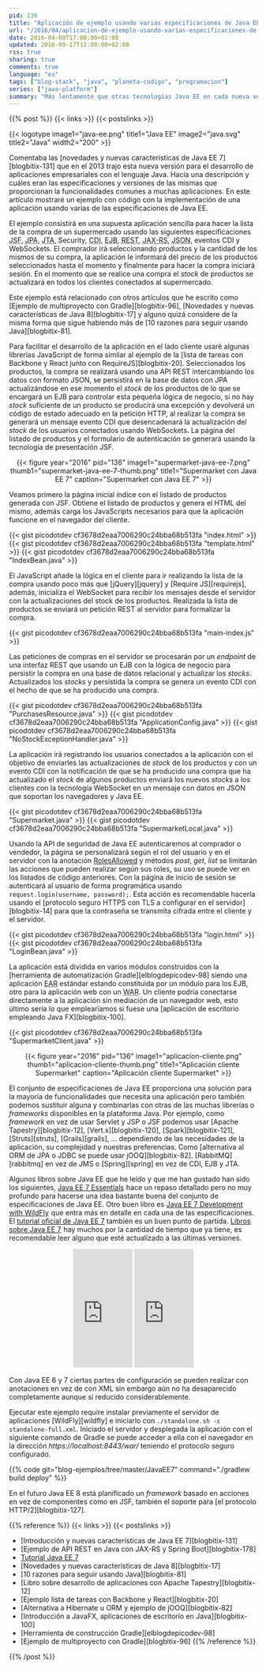 ```yaml
---
pid: 136
title: "Aplicación de ejemplo usando varias especificaciones de Java EE 7"
url: "/2016/04/aplicacion-de-ejemplo-usando-varias-especificaciones-de-java-ee-7/"
date: 2016-04-08T17:00:00+02:00
updated: 2016-09-17T12:00:00+02:00
rss: true
sharing: true
comments: true
language: "es"
tags: ["blog-stack", "java", "planeta-codigo", "programacion"]
series: ["java-platform"]
summary: "Más lentamente que otras tecnologías Java EE en cada nueva versión sigue adaptándose a las nuevas tendencias en el desarrollo y facilitando la programación de aplicaciones de entidad empresarial. Java EE está formado por un conjunto de especificaciones que resuelven en gran medida muchas de las necesidades funcionales de las aplicaciones ya sean de persistencia, seguridad, mensajería, lógica de negocio, transaccionalidad, inyección de dependencias, presentación HTML, JSON, WebSockets, conexión a base de datos, envío de correos electrónicos o concurrencia. En este artículo mostraré un ejemplo usando varias de estas especificaciones y proporcionaré el código fuente completo."
---
```


{{% post %}}
{{< links >}}
{{< postslinks >}}

{{< logotype image1="java-ee.png" title1="Java EE" image2="java.svg" title2="Java" width2="200" >}}

Comentaba las [novedades y nuevas características de Java EE 7][blogbitix-131] que en el 2013 trajo esta nueva versión para el desarrollo de aplicaciones empresariales con el lenguaje Java. Hacía una descripción y cuáles eran las especificaciones y versiones de las mismas que proporcionan la funcionalidades comunes a muchas aplicaciones. En este artículo mostraré un ejemplo con código con la implementación de una aplicación usando varias de las especificaciones de Java EE.

El ejemplo consistirá en una supuesta aplicación sencilla para hacer la lista de la compra de un supermercado usando las siguientes especificaciones <abbr title="Java Server Faces">JSF</abbr>, <abbr title="Java Persistence API">JPA</abbr>, <abbr title="Java Transactions API">JTA</abbr>, Security, <abbr title="Contexts and Dependency Injection">CDI</abbr>, <abbr title="Enterprise Java Bean">EJB</abbr>, <abbr title="Representational State Transfer">REST</abbr>, <abbr title="Java API for RESTful Web Services">JAX-RS</abbr>, <abbr title="JavaScript Object Notation">JSON</abbr>, eventos CDI y WebSockets. El comprador irá seleccionando productos y la cantidad de los mismos de su compra, la aplicación le informará del precio de los productos seleccionados hasta el momento y finalmente para hacer la compra iniciará sesión. En el momento que se realice una compra el _stock_ de productos se actualizará en todos los clientes conectados al supermercado.

Este ejemplo está relacionado con otros artículos que he escrito como [Ejemplo de multiproyecto con Gradle][blogbitix-96], [Novedades y nuevas características de Java 8][blogbitix-17] y alguno quizá considere de la misma forma que sigue habiendo más de [10 razones para seguir usando Java][blogbitix-81].

Para facilitar el desarrollo de la aplicación en el lado cliente usaré algunas librerías JavaScript de forma similar al ejemplo de la [lista de tareas con Backbone y React junto con RequireJS][blogbitix-20]. Seleccionados los productos, la compra se realizará usando una API REST intercambiando los datos con formato JSON, se persistirá en la base de datos con JPA actualizándose en ese momento el _stock_ de los productos de lo que se encargará un EJB para controlar esta pequeña lógica de negocio, si no hay _stock_ suficiente de un producto se producirá una excepción y devolverá un código de estado adecuado en la petición HTTP, al realizar la compra se generará un mensaje evento CDI que desencadenará la actualización del _stock_ de los usuarios conectados usando WebSockets. La página del listado de productos y el formulario de autenticación se generará usando la tecnología de presentación JSF.

<div class="media" style="text-align: center;">
    {{< figure year="2016" pid="136"
        image1="supermarket-java-ee-7.png" thumb1="supermarket-java-ee-7-thumb.png" title1="Supermarket con Java EE 7"
        caption="Supermarket con Java EE 7" >}}
</div>

Veamos primero la página inicial índice con el listado de productos generada con JSF. Obtiene el listado de productos y genera el HTML del mismo, además carga los JavaScripts necesarios para que la aplicación funcione en el navegador del cliente.

{{< gist picodotdev cf3678d2eaa7006290c24bba68b513fa "index.html" >}}
{{< gist picodotdev cf3678d2eaa7006290c24bba68b513fa "template.html" >}}
{{< gist picodotdev cf3678d2eaa7006290c24bba68b513fa "IndexBean.java" >}}

El JavaScript añade la lógica en el cliente para ir realizando la lista de la compra usando poco más que [jQuery][jquery] y [Require JS][requirejs], además, inicializa el WebSocket para recibir los mensajes desde el servidor con la actualizaciones del stock de los productos. Realizada la lista de productos se enviará un petición REST al servidor para formalizar la compra.

{{< gist picodotdev cf3678d2eaa7006290c24bba68b513fa "main-index.js" >}}

Las peticiones de compras en el servidor se procesarán por un _endpoint_ de una interfaz REST que usando un EJB con la lógica de negocio para persistir la compra en una base de datos relacional y actualizar los _stocks_. Actualizados los _stocks_ y persistida la compra se genera un evento CDI con el hecho de que se ha producido una compra.

{{< gist picodotdev cf3678d2eaa7006290c24bba68b513fa "PurchasesResource.java" >}}
{{< gist picodotdev cf3678d2eaa7006290c24bba68b513fa "ApplicationConfig.java" >}}
{{< gist picodotdev cf3678d2eaa7006290c24bba68b513fa "NoStockExceptionHandler.java" >}}

La aplicación irá registrando los usuarios conectados a la aplicación con el objetivo de enviarles las actualizaciones de _stock_ de los productos y con un evento CDI con la notificación de que se ha producido una compra que ha actualizado el _stock_ de algunos productos enviará los nuevos _stocks_ a los clientes con la tecnología WebSocket en un mensaje con datos en JSON que soportan los navegadores y Java EE.

{{< gist picodotdev cf3678d2eaa7006290c24bba68b513fa "Supermarket.java" >}}
{{< gist picodotdev cf3678d2eaa7006290c24bba68b513fa "SupermarketLocal.java" >}}

Usando la API de seguridad de Java EE autenticaremos al comprador o vendedor, la página se personalizará según el rol del usuario y en el servidor con la anotación [RolesAllowed](https://docs.oracle.com/javaee/7/api/javax/annotation/security/RolesAllowed.html) y métodos _post_, _get_, _list_ se limitarán las acciones que pueden realizar según sus roles, su uso se puede ver en los listados de código anteriores. Con la página de inicio de sesión se autenticará al usuario de forma programática usando <code>request.login(username, password);</code>. Esta acción es recomendable hacerla usando el [protocolo seguro HTTPS con TLS a configurar en el servidor][blogbitix-14] para que la contraseña se transmita cifrada entre el cliente y el servidor.

{{< gist picodotdev cf3678d2eaa7006290c24bba68b513fa "login.html" >}}
{{< gist picodotdev cf3678d2eaa7006290c24bba68b513fa "LoginBean.java" >}}

La aplicación está dividida en varios módulos construidos con la [herramienta de automatización Gradle][elblogdepicodev-98] siendo una aplicación <abbr title="Enterprise ARchive">EAR</abbr> estándar estando constituida por un módulo para los EJB, otro para la aplicación web con un <abbr title="Web  ARchive">WAR</abbr>. Un cliente podría conectarse directamente a la aplicación sin mediación de un navegador web, esto último sería lo que emplearíamos si fuese una [aplicación de escritorio empleando Java FX][blogbitix-100].

{{< gist picodotdev cf3678d2eaa7006290c24bba68b513fa "SupermarketClient.java" >}}

<div class="media" style="text-align: center;">
    {{< figure year="2016" pid="136"
        image1="aplicacion-cliente.png" thumb1="aplicacion-cliente-thumb.png" title1="Aplicación cliente Supermarket"
        caption="Aplicación cliente Supermarket" >}}
</div>

El conjunto de especificaciones de Java EE proporciona una solución para la mayoría de funcionalidades que necesita una aplicación pero también podemos sustituir alguna y combinarlas con otras de las muchas librerías o _frameworks_ disponibles en la plataforma Java. Por ejemplo, como _framework_ en vez de usar Servlet y JSP o JSF podemos usar [Apache Tapestry][blogbitix-12], [Vert.x][blogbitix-120], [Spark][blogbitix-121], [Struts][struts], [Grails][grails], ... dependiendo de las necesidades de la aplicación, su complejidad y nuestras preferencias. Como [alternativa al ORM de JPA o JDBC se puede usar jOOQ][blogbitix-82]. [RabbitMQ][rabbitmq] en vez de JMS o [Spring][spring] en vez de CDI, EJB y JTA.

Algunos libros sobre Java EE que he leído y que me han gustado han sido los siguientes, <a rel="nofollow" href="http://www.amazon.es/gp/product/1449370179/ref=as_li_ss_tl?ie=UTF8&camp=3626&creative=24822&creativeASIN=1449370179&linkCode=as2&tag=blobit-21">Java EE 7 Essentials</a><img src="https://ir-es.amazon-adsystem.com/e/ir?t=blobit-21&l=as2&o=30&a=1449370179" width="1" height="1" border="0" alt="" style="border:none !important; margin:0px !important;" /> hace un repaso detallado pero no muy profundo para hacerse una idea bastante buena del conjunto de especificaciones de Java EE. Otro buen libro es <a rel="nofollow" href="http://www.amazon.es/gp/product/1782171983/ref=as_li_ss_tl?ie=UTF8&camp=3626&creative=24822&creativeASIN=1782171983&linkCode=as2&tag=blobit-21">Java EE 7 Development with WildFly</a><img src="https://ir-es.amazon-adsystem.com/e/ir?t=blobit-21&l=as2&o=30&a=1782171983" width="1" height="1" border="0" alt="" style="border:none !important; margin:0px !important;" /> que entra más en detalle en cada una de las especificaciones. El [tutorial oficial de Java EE 7](https://docs.oracle.com/javaee/7/tutorial/) también es un buen punto de partida. <a target="_blank" href="https://www.amazon.es/s/ref=as_li_ss_tl?_encoding=UTF8&camp=3626&creative=24822&field-keywords=libros%20java%20ee%207&linkCode=ur2&tag=blobit-21&url=search-alias%3Daps">Libros sobre Java EE 7</a><img src="https://ir-es.amazon-adsystem.com/e/ir?t=blobit-21&l=ur2&o=30" width="1" height="1" border="0" alt="" style="border:none !important; margin:0px !important;" /> hay muchos por la cantidad de tiempo que ya tiene, es recomendable leer alguno que esté actualizado a las últimas versiones.

<div class="media-amazon" style="text-align: center;">
    <iframe src="https://rcm-eu.amazon-adsystem.com/e/cm?lt1=_blank&bc1=000000&IS2=1&bg1=FFFFFF&fc1=000000&lc1=0000FF&t=blobit-21&o=30&p=8&l=as4&m=amazon&f=ifr&ref=ss_til&asins=1449370179&internal=1" style="width:120px;height:240px;" scrolling="no" marginwidth="0" marginheight="0" frameborder="0"></iframe>
    <iframe src="https://rcm-eu.amazon-adsystem.com/e/cm?lt1=_blank&bc1=000000&IS2=1&bg1=FFFFFF&fc1=000000&lc1=0000FF&t=blobit-21&o=30&p=8&l=as4&m=amazon&f=ifr&ref=ss_til&asins=1782171983&internal=1" style="width:120px;height:240px;" scrolling="no" marginwidth="0" marginheight="0" frameborder="0"></iframe>
</div>

Con Java EE 6 y 7 ciertas partes de configuración se pueden realizar con anotaciones en vez de con XML sin embargo aún no ha desaparecido completamente aunque si reducido considerablemente.

Ejecutar este ejemplo require instalar previamente el servidor de aplicaciones [WildFly][wildfly] e iniciarlo con <code>./standalone.sh -c standalone-full.xml</code>. Iniciado el servidor y desplegada la aplicación con el siguiente comando de Gradle se puede acceder a ella con el navegador en la dirección _https://localhost:8443/war/_ teniendo el protocolo seguro configurado.

{{% code git="blog-ejemplos/tree/master/JavaEE7" command="./gradlew build deploy" %}}

En el futuro Java EE 8 está planificado un _framework_ basado en acciones en vez de componentes como en JSF, también el soporte para [el protocolo HTTP/2][blogbitix-127].

{{% reference %}}
{{< links >}}
{{< postslinks >}}
* [Introducción y nuevas características de Java EE 7][blogbitix-131]
* [Ejemplo de API REST en Java con JAX-RS y Spring Boot][blogbitix-178]
* [Tutorial Java EE 7](https://docs.oracle.com/javaee/7/tutorial/)
* [Novedades y nuevas características de Java 8][blogbitix-17]
* [10 razones para seguir usando Java][blogbitix-81]
* [Libro sobre desarrollo de aplicaciones con Apache Tapestry][blogbitix-12]
* [Ejemplo lista de tareas con Backbone y React][blogbitix-20]
* [Alternativa a Hibernate u ORM y ejemplo de jOOQ][blogbitix-82]
* [Introducción a JavaFX, aplicaciones de escritorio en Java][blogbitix-100]
* [Herramienta de construcción Gradle][elblogdepicodev-98]
* [Ejemplo de multiproyecto con Gradle][blogbitix-96]
{{% /reference %}}

{{% /post %}}
